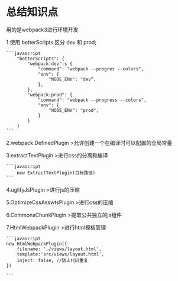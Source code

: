 # 总结知识点

用的是webpack3进行环境开发

1.使用 betterScripts 区分 dev 和 prod;

    ```javascript
        "betterScripts": {
            "webpack:dev":s {
                "command": "webpack --progres --colors",
                "env": {
                    "NODE_ENV": "dev”,
                },
            },
            "webpack:prod": {
                "command": "webpack --progress --colors",
                "env": {
                    "NODE_ENV": "prod",
                }
            }
        }
    ```

2.webpack.DefinedPlugin
    >允许创建一个在编译时可以配置的全局常量

3.extractTextPlugin
    >进行css的分离和编译

    ```javascript
        new ExtractTextPlugin(目标路径)
    ```

4.uglifyJsPlugin
    >进行js的压缩

5.OptimizeCssAsswtsPlugin
    >进行css的压缩

6.CommonsChunkPlugin
    >提取公共独立的js组件

7.HtmlWebpackPlugin
    >进行html模板管理

    ```javascript
    new HtmlWebpackPlugin({
        filename: './views/layout.html',
        template:'src/views/layout.html',
        inject: false, //防止代码重复
    })

    ```